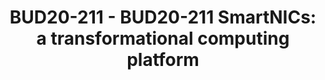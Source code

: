 ---
categories:
- BUD20
image:
  featured: 'true'
  path: https://static.linaro.org/connect/bud20/images/BUD20-211.png
session_id: BUD20-211
session_speakers:
- speaker_bio: Grant is a software architect at Arm working on standardization of
    the Arm platform for edge and SmartNIC use cases.
  speaker_company: ''
  speaker_image: http://avatars.sched.co/0/b9/10468636/avatar.jpg.320x320px.jpg?c11
  speaker_name: Grant Likely
  speaker_position: Senior Technical Architect
  speaker_role: attendee, speaker
session_track: Data Center
tag: session
tags: Data Center
title: 'BUD20-211 - BUD20-211 SmartNICs: a transformational computing platform'
---